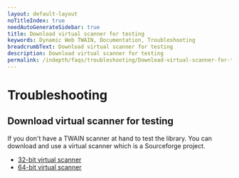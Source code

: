 ```yaml
---
layout: default-layout
noTitleIndex: true
needAutoGenerateSidebar: true
title: Download virtual scanner for testing
keywords: Dynamic Web TWAIN, Documentation, Troubleshooting
breadcrumbText: Download virtual scanner for testing
description: Download virtual scanner for testing
permalink: /indepth/faqs/troubleshooting/Download-virtual-scanner-for-testing.html
---
```


# Troubleshooting

## Download virtual scanner for testing

If you don't have a TWAIN scanner at hand to test the library. You can download and use a virtual scanner which is a Sourceforge project.

- [32-bit virtual scanner](https://www.dynamsoft.com/download/TWAIN/twainds.win32.installer.2.1.3.msi)
- [64-bit virtual scanner](https://www.dynamsoft.com/download/TWAIN/twainds.win64.installer.2.1.3.msi)
